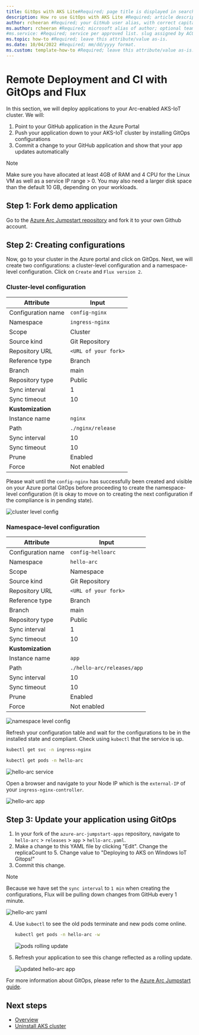 ```yaml
---
title: GitOps with AKS Lite#Required; page title is displayed in search results. Include the brand.
description: How ro use GitOps with AKS Lite #Required; article description that is displayed in search results. 
author: rcheeran #Required; your GitHub user alias, with correct capitalization.
ms.author: rcheeran #Required; microsoft alias of author; optional team alias.
#ms.service: #Required; service per approved list. slug assigned by ACOM.
ms.topic: how-to #Required; leave this attribute/value as-is.
ms.date: 10/04/2022 #Required; mm/dd/yyyy format.
ms.custom: template-how-to #Required; leave this attribute/value as-is.
---
```


<!--
Remove all the comments in this template before you sign-off or merge to the 
main branch.
-->

<!--
This template provides the basic structure of a how-to article.
See the [how-to guidance](contribute-how-to-write-howto.md) in the contributor guide.

To provide feedback on this template contact 
[the templates workgroup](mailto:templateswg@microsoft.com).
-->

<!-- 1. H1
Required. Start your H1 with a verb. Pick an H1 that clearly conveys the task the 
user will complete.
-->

# Remote Deployment and CI with GitOps and Flux

In this section, we will deploy applications to your Arc-enabled AKS-IoT cluster. We will:

1. Point to your GitHub application in the Azure Portal
2. Push your application down to your AKS-IoT cluster by installing GitOps configurations
3. Commit a change to your GitHub application and show that your app updates automatically

>[!NOTE]
> Make sure you have allocated at least 4GB of RAM and 4 CPU for the Linux VM as well as a service IP range > 0. You may also need a larger disk space than the default 10 GB, depending on your workloads.

## Step 1: Fork demo application

Go to the [Azure Arc Jumpstart repository](https://github.com/microsoft/azure-arc-jumpstart-apps) and fork it to your own Github account.

## Step 2: Creating configurations

Now, go to your cluster in the Azure portal and click on GitOps. Next, we will create two configurations: a cluster-level configuration and a namespace-level configuration. Click on `Create` and `Flux version 2`.

### Cluster-level configuration

| Attribute | Input |
| --- | --- |
| Configuration name | `config-nginx` |
| Namespace | `ingress-nginx` |
| Scope | Cluster |
| Source kind | Git Repository |
| Repository URL | `<URL of your fork>`|
| Reference type | Branch |
| Branch | main |
| Repository type | Public |
| Sync interval | 1 |
| Sync timeout | 10 |
| **Kustomization** | |
| Instance name | `nginx` |
| Path | `./nginx/release` |
| Sync interval | 10 |
| Sync timeout | 10 |
| Prune | Enabled |
| Force | Not enabled |

Please wait until the `config-nginx` has successfully been created and visible on your Azure portal GitOps before proceeding to create the namespace-level configuration (it is okay to move on to creating the next configuration if the compliance is in pending state).

![cluster level config](media/aks-lite/gitops-first-config.png)

### Namespace-level configuration

| Attribute | Input |
| --- | --- |
| Configuration name | `config-helloarc` |
| Namespace | `hello-arc` |
| Scope | Namespace |
| Source kind | Git Repository |
| Repository URL | `<URL of your fork>`|
| Reference type | Branch |
| Branch | main |
| Repository type | Public |
| Sync interval | 1 |
| Sync timeout | 10 |
| **Kustomization** | |
| Instance name | `app` |
| Path | `./hello-arc/releases/app` |
| Sync interval | 10 |
| Sync timeout | 10 |
| Prune | Enabled |
| Force | Not enabled |

![namespace level config](media/aks-lite/gitops-second-config.png)

Refresh your configuration table and wait for the configurations to be in the installed state and compliant. Check using `kubectl` that the service is up.

```bash
kubectl get svc -n ingress-nginx
```

```bash
kubectl get pods -n hello-arc
```

![hello-arc service](media/aks-lite/hello-arc-pods-up.png)

Open a browser and navigate to your Node IP which is the `external-IP` of your `ingress-nginx-controller`.

![hello-arc app](media/aks-lite/hello-arc-app-success.png)

## Step 3: Update your application using GitOps

1. In your fork of the `azure-arc-jumpstart-apps` repository, navigate to `hello-arc` > `releases` > `app` > `hello-arc.yaml`.
2. Make a change to this YAML file by clicking "Edit". Change the replicaCount to 5. Change value to "Deploying to AKS on Windows IoT Gitops!"
3. Commit this change.

>[!NOTE]
> Because we have set the `sync interval` to `1 min` when creating the configurations, Flux will be pulling down changes from GitHub every 1 minute.

![hello-arc yaml](media/aks-lite/edit-yaml.png)

4. Use `kubectl` to see the old pods terminate and new pods come online.

    ```bash
    kubectl get pods -n hello-arc -w
    ```

    ![pods rolling update](media/aks-lite/pods-rolling-update.png)

5. Refresh your application to see this change reflected as a rolling update.

    ![updated hello-arc app](media/aks-lite/app-update-success.png)

For more information about GitOps, please refer to the [Azure Arc Jumpstart guide](https://azurearcjumpstart.io/azure_arc_jumpstart/azure_arc_k8s/day2/microk8s/local_microk8s_gitops_helm/#deploy-gitops-configurations-and-perform-helm-based-gitops-flow-on-microk8s-as-an-azure-arc-connected-cluster).


## Next steps
- [Overview](aks-lite-overview.md)
- [Uninstall AKS cluster](aks-lite-howto-uninstall.md)

<!--
Remove all the comments in this template before you sign-off or merge to the 
main branch.
-->

